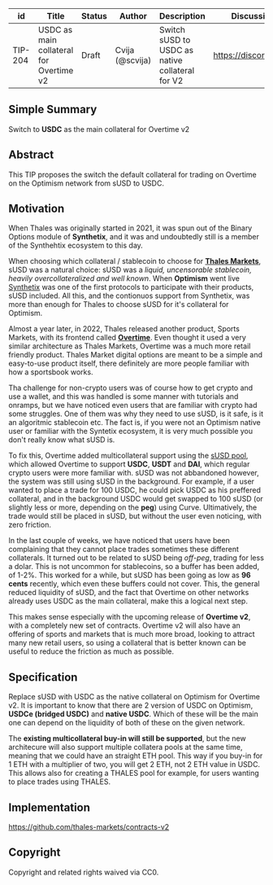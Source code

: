 | id | Title | Status | Author | Description | Discussions to | Created |
| ----------- | ----------- | ----------- | ----------- | ----------- | ----------- | ----------- |
| TIP-204 | USDC as main collateral for Overtime v2 | Draft | Cvija (@scvija) | Switch sUSD to USDC as native collateral for V2 | https://discord.gg/thales | 2024-05-20


## Simple Summary

Switch to **USDC** as the main collateral for Overtime v2

## Abstract

This TIP proposes the switch the default collateral for trading on Overtime on the Optimism network from sUSD to USDC.
  


## Motivation
 

When Thales was originally started in 2021, it was spun out of the Binary Options module of **Synthetix**, and it was and undoubtedly still is a member of the Synthehtix ecosystem to this day.

When choosing which collateral / stablecoin to choose for **[Thales Markets](https://thalesmarket.io/)**, sUSD was a natural choice: sUSD was a *liquid, uncensorable stablecoin, heavily overcollateralized and well known*. When **Optimism** went live [Synthetix](https://synthetix.io/) was one of the first protocols to participate with their products, sUSD included. All this, and the contionuos support from Synthetix, was more than enough for Thales to choose sUSD for it's collateral for Optimism.

Almost a year later, in 2022, Thales released another product, Sports Markets, with its frontend called **[Overtime](https://overtimemarkets.xyz/)**. Even thought it used a very similar architecture as Thales Markets, Overtime was a much more retail friendly product. Thales Market digital options are meant to be a simple and easy-to-use product itself, there definitely are more people familiar with how a sportsbook works.

Tha challenge for non-crypto users was of course how to get crypto and use a wallet, and this was handled is some manner with tutorials and onramps, but we have noticed even users that are familiar with crypto had some struggles. One of them was why they need to use sUSD, is it safe, is it an algoritmic stablecoin etc. The fact is, if you were not an Optimism native user or familiar with the Syntetix ecosystem, it is very much possible you don't really know what sUSD is.

To fix this, Overtime added multicollateral support using the [sUSD pool](https://classic.curve.fi/susdv2), which allowed Overtime to support **USDC**, **USDT** and **DAI**, which regular crypto users were more familiar with. sUSD was not abbandoned however, the system was still using sUSD in the background. For example, if a user wanted to place a trade for 100 USDC, he could pick USDC as his preffered collateral, and in the background USDC would get swapped to 100 sUSD (or slightly less or more, depending on the **peg**) using Curve. Ultimatively, the trade would still be placed in sUSD, but without the user even noticing, with zero friction. 

In the last couple of weeks, we have noticed that users have been complaining that they cannot place trades sometimes these different collaterals. It turned out to be related to sUSD being *off-peg*, trading for less a dolar. This is not uncommon for stablecoins, so a buffer has been added, of 1-2%. This worked for a while, but sUSD has been going as low as **96 cents** recently, which even these buffers could not cover. This, the general reduced liquidity of sUSD, and the fact that Overtime on other networks already uses USDC as the main collateral, make this a logical next step.

This makes sense especially with the upcoming release of **Overtime v2**, with a completely new set of contracts. Overtime v2 will also have an offering of sports and markets that is much more broad, looking to attract many new retail users, so using a collateral that is better known can be useful to reduce the friction as much as possible.



## Specification 

Replace sUSD with USDC as the native collateral on Optimism for Overtime v2.
It is important to know that there are 2 version of USDC on Optimism, **USDCe (bridged USDC)** and **native USDC**.
Which of these will be the main one can depend on the liquidity of both of these on the given network.

The **existing multicollateral buy-in will still be supported**, but the new architecure will also support multiple collatera pools at the same time, meaning that we could have an straight ETH pool. This way if you buy-in for 1 ETH with a multiplier of two, you will get 2 ETH, not 2 ETH value in USDC.
This allows also for creating a THALES pool for example, for users wanting to place trades using THALES.

## Implementation

https://github.com/thales-markets/contracts-v2

## Copyright
 
Copyright and related rights waived via CC0.
